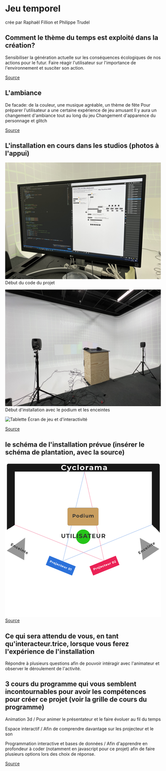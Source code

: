 # Jeu temporel
crée par Raphaël Fillion et Philippe Trudel

## Comment le thème du temps est exploité dans la création?
Sensibiliser la génération actuelle sur les conséquences écologiques de nos actions pour le futur. Faire réagir l'utilisateur sur l'importance de l'environnement et susciter son action.

[Source](https://github.com/Orbital3/Jeu-Temporel)

## L'ambiance
De facade: de la couleur, une musique agréable, un thème de fête
Pour préparer l'utilisateur a une certaine expérience de jeu amusant
Il y aura un changement d'ambiance tout au long du jeu
Changement d'apparence du personnage et glitch

[Source](https://github.com/Orbital3/Jeu-Temporel)

## L'installation en cours dans les studios (photos à l'appui)
![Code](media_jeu_temporel/code.jpg)
Début du code du projet

![Installation](media_jeu_temporel/podium.jpg)
Début d'installation avec le podium et les enceintes

![Tablette](media_jeu_temporel/tablette.jpg)
Écran de jeu et d'interactivité

[Source](https://github.com/Orbital3/Jeu-Temporel)

## le schéma de l'installation prévue (insérer le schéma de plantation, avec la source)
![Schéma](media_jeu_temporel/plan_technique_jeu.png)
[Source](https://github.com/Orbital3/Jeu-Temporel)

## Ce qui sera attendu de vous, en tant qu'interacteur.trice, lorsque vous ferez l'expérience de l'installation
Répondre à plusieurs questions afin de pouvoir intéragir avec l'animateur et observer le déroulement de l'activité.

## 3 cours du programme qui vous semblent incontournables pour avoir les compétences pour créer ce projet (voir la grille de cours du programme)

Animation 3d / Pour animer le présentateur et le faire évoluer au fil du temps

Espace interactif / Afin de comprendre davantage sur les projecteur et le son

Programmation interactive et bases de données / Afin d'apprendre en profondeur à coder (notamment en javascript pour ce projet) afin de faire plusieurs options lors des choix de réponse.

[Source](https://www.cmontmorency.qc.ca/programmes/nos-programmes-detudes/techniques/techniques-dintegration-multimedia/grille-de-cours/)
